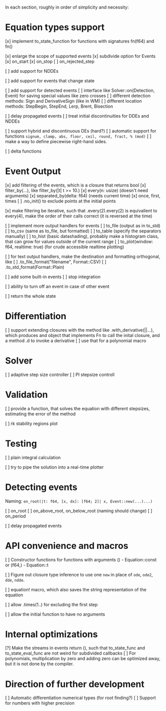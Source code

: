 In each section, roughly in order of simplicity and necessity:

# Equation types support

[x] implement to_state_function for functions with signatures fn(f64) and fn()

[x] enlarge the scope of supported events
    [x] subdivide option for Events
    [x] on_start
    [x] on_stop
    [ ] on_rejected_step

[ ] add support for NDDEs

<!-- Syntax: (|t, [x], [x_], [dx_]| [x_(t-1) - dx_(t-2)]) or (|t, [x], [x_]| [x_(t-1) - x_.1(t-1)]) -->
<!-- or even (|t, [x]| [x() + x(t-1) - x.1(t-2)]) -->

[ ] add support for events that change state

[ ] add support for detected events
    [ ] interface like Solver::on(Detection, Event) for saving special values like zero crosses
    [ ] different detection methods: Sign and DerivativeSign (like in WM)
    [ ] different location methods: StepBegin, StepEnd, Lerp, Brent, Bisection

[ ] delay propagated events
    [ ] treat initial discontinuities for DDEs and NDDEs

[ ] support hybrid and discontinuous DEs (hard?)
    [ ] automatic support for functions `signum, clamp, abs, floor, ceil, round, fract, % (mod)`
    [ ] make a way to define piecewise right-hand sides.

[ ] delta functions


# Event Output


[x] add filtering of the events, which is a closure that returns bool
    [x] filter_by(...), like filter_by(|t| t >= 10.)
    [x] every(n: usize) (doesn't need arguments)
    [x] separated_by(delta: f64) (needs current time)
    [x] once, first, times
    [ ] .no_init() to exclude points at the initial points 

[x] make filtering be iterative, such that .every(2).every(2) is equivallent to every(4), make the order of their calls correct (it is reversed at the time)

[ ] implement more output handlers for events
    [ ] to_file (output as in to_std)
    [ ] to_csv (same as to_file, but formatted)
    [ ] to_table (specify the separators manually)
    [ ] to_hist (basic datashading), probably make a histogram class, that can grow for values outside of the current range
    [ ] to_plot(window: f64, realtime: true) (for crude accessible realtime plotting)

[ ] for text output handlers, make the destination and formatting orthogonal, like
    [ ] .to_file_format("filename", Format::CSV)
    [ ] .to_std_format(Format::Plain)

[ ] add some built-in events
    [ ] stop integration

[ ] ability to turn off an event in case of other event

[ ] return the whole state

# Differentiation

[ ] support extending closures with the method like .with_derivative(||...), which produces and object that implements Fn to call the inital closure, and a method .d to invoke a derivative
[ ] use that for a polynomial macro

# Solver

[ ] adaptive step size controller
    [ ] PI stepsize controll

# Validation

[ ] provide a function, that solves the equation with different stepsizes, estimating the error of the method

[ ] rk stability regions plot

# Testing

[ ] plain integral calculation

[ ] try to pipe the solution into a real-time plotter


# Detecting events

Naming: `on_root(|t: f64, [x, dx]: [f64; 2]| x, Event::new(...)...)`

[ ] on_root
[ ] on_above_root, on_below_root (naming should change)
[ ] on_period

[ ] delay propagated events

# API convenience and macros

[ ] Constructor functions for functions with arguments () - Equation::const or (f64,) - Equation::t

[ ] Figure out closure type inference to use one `new` in place of `ode`, `ode2`, `dde`, `ndde`.

[ ] equation! macro, which also saves the string representation of the equation

[ ] allow .times(1..) for excluding the first step

[ ] allow the initial function to have no arguments

# Internal optimizations

[?] Make the streams in events return (), such that to_state_func and to_state_eval_func are not weird for subdivided callbacks
[ ] For polynomials, multiplication by zero and adding zero can be optimized away, but it is not done by the compiler.

# Direction of further development

[ ] Automatic differentiation numerical types (for root finding?)
[ ] Support for numbers with higher precision

